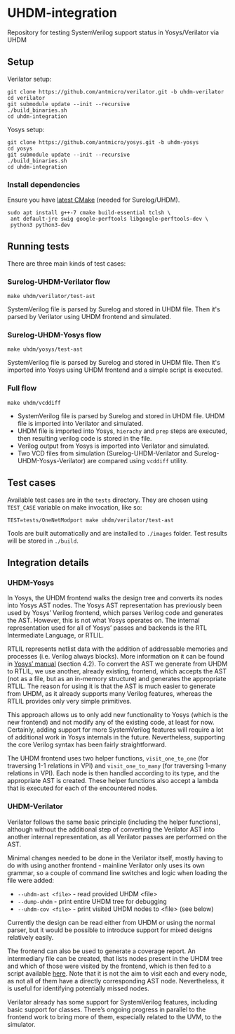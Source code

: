# UHDM-integration
Repository for testing SystemVerilog support status in Yosys/Verilator via UHDM

## Setup

Verilator setup:

```
git clone https://github.com/antmicro/verilator.git -b uhdm-verilator
cd verilator
git submodule update --init --recursive
./build_binaries.sh
cd uhdm-integration
```

Yosys setup:

```
git clone https://github.com/antmicro/yosys.git -b uhdm-yosys
cd yosys
git submodule update --init --recursive
./build_binaries.sh
cd uhdm-integration
```

### Install dependencies
Ensure you have [latest CMake](https://cmake.org/download/) (needed for Surelog/UHDM).

```
sudo apt install g++-7 cmake build-essential tclsh \
 ant default-jre swig google-perftools libgoogle-perftools-dev \
 python3 python3-dev
```

## Running tests

There are three main kinds of test cases:
### Surelog-UHDM-Verilator flow

```
make uhdm/verilator/test-ast
```

SystemVerilog file is parsed by Surelog and stored in UHDM file. Then it's parsed by Verilator using UHDM frontend and simulated.

### Surelog-UHDM-Yosys flow

```
make uhdm/yosys/test-ast
```

SystemVerilog file is parsed by Surelog and stored in UHDM file. Then it's imported into Yosys using UHDM frontend and a simple script is executed.

### Full flow

```
make uhdm/vcddiff
```

* SystemVerilog file is parsed by Surelog and stored in UHDM file. UHDM file is imported into Verilator and simulated.
* UHDM file is imported into Yosys, `hierachy` and `prep` steps are executed, then resulting verilog code is stored in the file.
* Verilog output from Yosys is imported into Verilator and simulated.
* Two VCD files from simulation (Surelog-UHDM-Verilator and Surelog-UHDM-Yosys-Verilator) are compared using `vcddiff` utility.

## Test cases

Available test cases are in the `tests` directory. They are chosen using `TEST_CASE` variable on make invocation, like so:
```
TEST=tests/OneNetModport make uhdm/verilator/test-ast
```

Tools are built automatically and are installed to `./images` folder. Test results will be stored in `./build`.

## Integration details

### UHDM-Yosys

In Yosys, the UHDM frontend walks the design tree and converts its nodes into Yosys AST nodes. The Yosys AST representation has previously been used by Yosys’ Verilog frontend, which parses Verilog code and generates the AST. However, this is not what Yosys operates on. The internal representation used for all of Yosys’ passes and backends is the RTL Intermediate Language, or RTLIL.

RTLIL represents netlist data with the addition of addressable memories and processes (i.e. Verilog always blocks). More information on it can be found in [Yosys’ manual](http://www.clifford.at/yosys/files/yosys_manual.pdf) (section 4.2). To convert the AST we generate from UHDM to RTLIL, we use another, already existing, frontend, which accepts the AST (not as a file, but as an in-memory structure) and generates the appropriate RTLIL. The reason for using it is that the AST is much easier to generate from UHDM, as it already supports many Verilog features, whereas the RTLIL provides only very simple primitives.

This approach allows us to only add new functionality to Yosys (which is the new frontend) and not modify any of the existing code, at least for now. Certainly, adding support for more SystemVerilog features will require a lot of additional work in Yosys internals in the future. Nevertheless, supporting the core Verilog syntax has been fairly straightforward.

The UHDM frontend uses two helper functions, `visit_one_to_one` (for traversing 1-1 relations in VPI) and `visit_one_to_many` (for traversing 1-many relations in VPI). Each node is then handled according to its type, and the appropriate AST is created. These helper functions also accept a lambda that is executed for each of the encountered nodes.

### UHDM-Verilator

Verilator follows the same basic principle (including the helper functions), although without the additional step of converting the Verilator AST into another internal representation, as all Verilator passes are performed on the AST.

Minimal changes needed to be done in the Verilator itself, mostly having to do with using another frontend - mainline Verilator only uses its own grammar, so a couple of command line switches and logic when loading the file were added:

* `--uhdm-ast <file>` - read provided UHDM \<file\>
* `--dump-uhdm` - print entire UHDM tree for debugging
* `--uhdm-cov <file>` - print visited UHDM nodes to \<file\> (see below)
 
Currently the design can be read either from UHDM or using the normal parser, but it would be possible to introduce support for mixed designs relatively easily.

The frontend can also be used to generate a coverage report. An intermediary file can be created, that lists nodes present in the UHDM tree and which of those were visited by the frontend, which is then fed to a script available [here](./gen_coverage_report.py). Note that it is not the aim to visit each and every node, as not all of them have a directly corresponding AST node. Nevertheless, it is useful for identifying potentially missed nodes.

Verilator already has some support for SystemVerilog features, including basic support for classes. There’s ongoing progress in parallel to the frontend work to bring more of them, especially related to the UVM, to the simulator.
